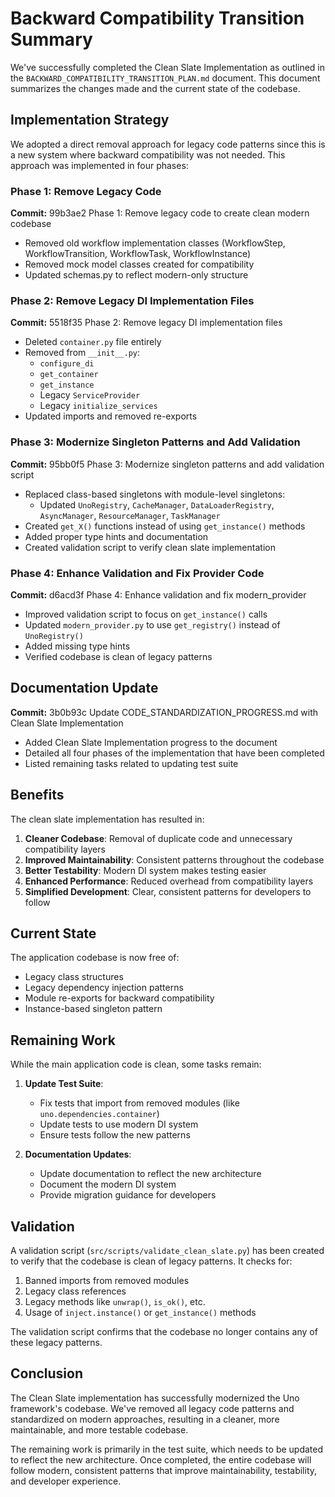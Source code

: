 # Backward Compatibility Transition Summary

We've successfully completed the Clean Slate Implementation as outlined in the `BACKWARD_COMPATIBILITY_TRANSITION_PLAN.md` document. This document summarizes the changes made and the current state of the codebase.

## Implementation Strategy

We adopted a direct removal approach for legacy code patterns since this is a new system where backward compatibility was not needed. This approach was implemented in four phases:

### Phase 1: Remove Legacy Code

**Commit:** 99b3ae2 Phase 1: Remove legacy code to create clean modern codebase

- Removed old workflow implementation classes (WorkflowStep, WorkflowTransition, WorkflowTask, WorkflowInstance)
- Removed mock model classes created for compatibility
- Updated schemas.py to reflect modern-only structure

### Phase 2: Remove Legacy DI Implementation Files

**Commit:** 5518f35 Phase 2: Remove legacy DI implementation files

- Deleted `container.py` file entirely
- Removed from `__init__.py`:
  - `configure_di`
  - `get_container`
  - `get_instance`
  - Legacy `ServiceProvider`
  - Legacy `initialize_services`
- Updated imports and removed re-exports

### Phase 3: Modernize Singleton Patterns and Add Validation

**Commit:** 95bb0f5 Phase 3: Modernize singleton patterns and add validation script

- Replaced class-based singletons with module-level singletons:
  - Updated `UnoRegistry`, `CacheManager`, `DataLoaderRegistry`, `AsyncManager`, `ResourceManager`, `TaskManager`
- Created `get_X()` functions instead of using `get_instance()` methods
- Added proper type hints and documentation
- Created validation script to verify clean slate implementation

### Phase 4: Enhance Validation and Fix Provider Code

**Commit:** d6acd3f Phase 4: Enhance validation and fix modern_provider

- Improved validation script to focus on `get_instance()` calls
- Updated `modern_provider.py` to use `get_registry()` instead of `UnoRegistry()`
- Added missing type hints
- Verified codebase is clean of legacy patterns

## Documentation Update

**Commit:** 3b0b93c Update CODE_STANDARDIZATION_PROGRESS.md with Clean Slate Implementation

- Added Clean Slate Implementation progress to the document
- Detailed all four phases of the implementation that have been completed
- Listed remaining tasks related to updating test suite

## Benefits

The clean slate implementation has resulted in:

1. **Cleaner Codebase**: Removal of duplicate code and unnecessary compatibility layers
2. **Improved Maintainability**: Consistent patterns throughout the codebase
3. **Better Testability**: Modern DI system makes testing easier
4. **Enhanced Performance**: Reduced overhead from compatibility layers
5. **Simplified Development**: Clear, consistent patterns for developers to follow

## Current State

The application codebase is now free of:
- Legacy class structures
- Legacy dependency injection patterns
- Module re-exports for backward compatibility
- Instance-based singleton pattern

## Remaining Work

While the main application code is clean, some tasks remain:

1. **Update Test Suite**:
   - Fix tests that import from removed modules (like `uno.dependencies.container`)
   - Update tests to use modern DI system
   - Ensure tests follow the new patterns

2. **Documentation Updates**:
   - Update documentation to reflect the new architecture
   - Document the modern DI system
   - Provide migration guidance for developers

## Validation

A validation script (`src/scripts/validate_clean_slate.py`) has been created to verify that the codebase is clean of legacy patterns. It checks for:

1. Banned imports from removed modules
2. Legacy class references
3. Legacy methods like `unwrap()`, `is_ok()`, etc.
4. Usage of `inject.instance()` or `get_instance()` methods

The validation script confirms that the codebase no longer contains any of these legacy patterns.

## Conclusion

The Clean Slate implementation has successfully modernized the Uno framework's codebase. We've removed all legacy code patterns and standardized on modern approaches, resulting in a cleaner, more maintainable, and more testable codebase.

The remaining work is primarily in the test suite, which needs to be updated to reflect the new architecture. Once completed, the entire codebase will follow modern, consistent patterns that improve maintainability, testability, and developer experience.